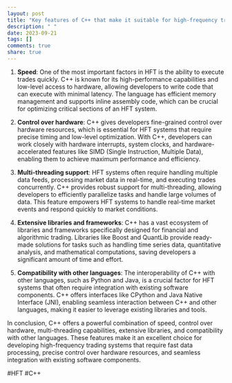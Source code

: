 ```yaml
---
layout: post
title: "Key features of C++ that make it suitable for high-frequency trading"
description: " "
date: 2023-09-21
tags: []
comments: true
share: true
---
```


1. **Speed**: One of the most important factors in HFT is the ability to execute trades quickly. C++ is known for its high-performance capabilities and low-level access to hardware, allowing developers to write code that can execute with minimal latency. The language has efficient memory management and supports inline assembly code, which can be crucial for optimizing critical sections of an HFT system.

2. **Control over hardware**: C++ gives developers fine-grained control over hardware resources, which is essential for HFT systems that require precise timing and low-level optimization. With C++, developers can work closely with hardware interrupts, system clocks, and hardware-accelerated features like SIMD (Single Instruction, Multiple Data), enabling them to achieve maximum performance and efficiency.

3. **Multi-threading support**: HFT systems often require handling multiple data feeds, processing market data in real-time, and executing trades concurrently. C++ provides robust support for multi-threading, allowing developers to efficiently parallelize tasks and handle large volumes of data. This feature empowers HFT systems to handle real-time market events and respond quickly to market conditions.

4. **Extensive libraries and frameworks**: C++ has a vast ecosystem of libraries and frameworks specifically designed for financial and algorithmic trading. Libraries like Boost and QuantLib provide ready-made solutions for tasks such as handling time series data, quantitative analysis, and mathematical computations, saving developers a significant amount of time and effort.

5. **Compatibility with other languages**: The interoperability of C++ with other languages, such as Python and Java, is a crucial factor for HFT systems that often require integration with existing software components. C++ offers interfaces like CPython and Java Native Interface (JNI), enabling seamless interaction between C++ and other languages, making it easier to leverage existing libraries and tools.

In conclusion, C++ offers a powerful combination of speed, control over hardware, multi-threading capabilities, extensive libraries, and compatibility with other languages. These features make it an excellent choice for developing high-frequency trading systems that require fast data processing, precise control over hardware resources, and seamless integration with existing software components.

#HFT #C++